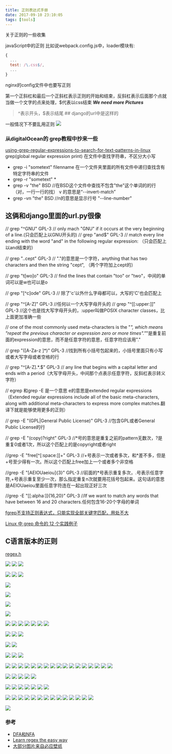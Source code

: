 ```yaml
---
title: 正则表达式手册
date: 2017-09-10 23:10:05
tags: [tools]
---
```


关于正则的一些收集


<!--more-->


javaScript中的正则
比如说webpack.config.js中，loader模块有:
```js
{
  ...
  test: /\.css$/,
  ...
}
```

nginx的config文件中也要写正则




第一个正斜杠和最后一个正斜杠表示正则的开始和结束，反斜杠表示后面那个点就当做一个文字的点来处理，$代表以css结束
***We need more Pictures***

> ^表示开头，$表示结尾 ## django的url中是这样的

一般情况下不要乱用正则
![](https://www.haldir66.ga/static/imgs/bee-getting-the-pollen-wallpaper-538358eb5d5a3.jpg)


### 从digitalOcean的 grep教程中抄来一些
[using-grep-regular-expressions-to-search-for-text-patterns-in-linux](https://www.digitalocean.com/community/tutorials/using-grep-regular-expressions-to-search-for-text-patterns-in-linux)
grep(global regular expression print)
在文件中查找字符串，不区分大小写
- grep -i "sometext" filenname
在一个文件夹里面的所有文件中递归查找含有特定字符串的文件
- grep -r "sometext" *
- grep -v "the" BSD //在BSD这个文件中查找不包含"the"这个单词的的行（对，一行一行的找） v 的意思是“--invert-match”
- grep -vn "the" BSD //n的意思是显示行号  "--line-number" 

## 这俩和django里面的url.py很像
// grep "^GNU" GPL-3 // only mach "GNU" if it occurs at the very beginning of a line.(只会匹配上以GNU开头的)
// grep "and$" GPL-3 // match every line ending with the word "and" in the following regular expression: （只会匹配上以and结束的）

// grep "..cept" GPL-3 // "."的意思是一个字符，anything that has two characters and then the string "cept", （两个字符加上cept的）

// grep "t[wo]o" GPL-3 //  find the lines that contain "too" or "two"，中间的单词可以是w也可以是o

// grep "[^c]ode" GPL-3 // 除了'c'以外什么字母都可以，大写的'C'也会匹配上

// grep "^[A-Z]" GPL-3 //任何以一个大写字母开头的
// grep "^[[:upper:]]" GPL-3 //这个也是找大写字母开头的，:upper叫做POSIX character classes，比上面更加准确一些

// one of the most commonly used meta-characters is the "*", which means "repeat the previous character or expression zero or more times"."*"是重复前面的expression的意思，而不是任意字符的意思，任意字符应该用"."

// grep "([A-Za-z ]*)" GPL-3 //找到所有小括号包起来的，小括号里面只有小写或者大写字母或者空格的行

// grep "^[A-Z].*\.$" GPL-3 // any line that begins with a capital letter and ends with a period（大写字母开头，中间那个点表示任意字符，反斜杠表示转义字符）

// egrep 和grep -E 是一个意思
e的意思是extended regular expressions（Extended regular expressions include all of the basic meta-characters, along with additional meta-characters to express more complex matches.翻译下就是能够使用更多的正则）

// grep -E "(GPL|General Public License)" GPL-3 //包含GPL或者General Public License的行

// grep -E "(copy)?right" GPL-3 //*号的意思是重复之前的pattern无数次，?是重复0或者1次，所以这个匹配上的是copyright或者right

//grep -E "free[^[:space:]]+" GPL-3 //+号表示一次或者多次，和*差不多，但是+号至少得有一次。所以这个匹配上free加上一个或者多个非空格

//grep -E "[AEIOUaeiou]{3}" GPL-3  //前面的*号表示重复多次，.号表示任意字符,+号表示重复至少一次，那么指定重复n次就要用花括号包起来。这句话的意思是AEIOUaeiou里面任意字符连在一起出现正好三次

//grep -E "[[:alpha:]]{16,20}" GPL-3 //If we want to match any words that have between 16 and 20 characters.任何包含16-20个字母的单词


[fgrep不支持正则表达式，只能实现全部关键字匹配，用处不大](http://www.178linux.com/7040)


[Linux 中 grep 命令的 12 个实践例子](http://blog.jobbole.com/112580/)



## C语言版本的正则
[regex.h](https://www.zfl9.com/c-regex-pcre.html)

![](https://www.haldir66.ga/static/imgs/scenery151110067848.jpg)
![](https://www.haldir66.ga/static/imgs/1513521515888.jpg)
![](https://www.haldir66.ga/static/imgs/1513521557303.jpg)


![](https://www.haldir66.ga/static/imgs/1102533911-1.jpg)
![](https://haldir66.ga/static/imgs/20120103214255_nTsVt.jpg)
![](https://www.haldir66.ga/static/imgs/apic5964_sc115.jpg)

![](https://www.haldir66.ga/static/imgs/strawberry-festival.jpg)



![](https://www.haldir66.ga/static/imgs/macro-of-yellow-narcisa-flower-wallpaper-53834d45b40a1.jpg)

![](https://www.haldir66.ga/static/imgs/yellow-autumn-leaves-wallpaper-537f1e4672a31.jpg)



![](https://www.haldir66.ga/static/imgs/rice_on_trunk.jpg)

![](https://www.haldir66.ga/static/imgs/EibseeHerbst_EN-AU10470771604_1920x1080.jpg)
![](https://www.haldir66.ga/static/imgs/FoxMolt_ZH-CN7917304192_1920x1080.jpg)
![](https://www.haldir66.ga/static/imgs/FremontPeak_EN-AU8617183007_1920x1080.jpg)
![](https://www.haldir66.ga/static/imgs/guoqing_ZH-CN10903461145_1920x1080.jpg)
![](https://www.haldir66.ga/static/imgs/HuaynaPicchu_EN-AU9938663347_1920x1080.jpg)
![](https://www.haldir66.ga/static/imgs/HubbleSaturn_EN-AU12572317531_1920x1080.jpg)
![](https://www.haldir66.ga/static/imgs/JeanLafitte_EN-AU11428973003_1920x1080.jpg)



![](https://www.haldir66.ga/static/imgs/OtterChillin_EN-AU10154811440_1920x1080.jpg)
![](https://www.haldir66.ga/static/imgs/ParkRangerIsmael_EN-AU8783805449_1920x1080.jpg)
![](https://www.haldir66.ga/static/imgs/PortAntonio_EN-AU9246692740_1920x1080.jpg)

![](https://www.haldir66.ga/static/imgs/RedAntarctica_EN-AU12197122155_1920x1080.jpg)
![](https://www.haldir66.ga/static/imgs/SaltApple_EN-AU13056568956_1920x1080.jpg)

![](https://www.haldir66.ga/static/imgs/SuperBlueBloodMoon_JA-JP11881086623_1920x1080.jpg)
![](https://www.haldir66.ga/static/imgs/TDPflamingos_EN-AU9923017546_1920x1080.jpg)
![](https://www.haldir66.ga/static/imgs/WavePoppy_EN-AU9071800685_1920x1080.jpg)

![](https://www.haldir66.ga/static/imgs/BlueMushroom_EN-AU9252668987_1920x1080.jpg)
![](https://www.haldir66.ga/static/imgs/DCCB_EN-AU11982634575_1920x1080.jpg)
![](https://www.haldir66.ga/static/imgs/DogWork_EN-AU10032511594_1920x1080.jpg)
![](https://www.haldir66.ga/static/imgs/ElkValleyVideo_EN-AU7645555683_1920x1080.jpg)
![](https://www.haldir66.ga/static/imgs/Forest_ZH-CN16430313748_1920x1080.jpg)
![](https://www.haldir66.ga/static/imgs/HeronIslandShark_EN-AU12565902939_1920x1080.jpg)
![](https://www.haldir66.ga/static/imgs/Mapleleaf_ZH-CN9491310356_1920x1080.jpg)
![](https://www.haldir66.ga/static/imgs/MaryLouWilliams_EN-AU11937645356_1920x1080.jpg)
![](https://www.haldir66.ga/static/imgs/Mooncake_ZH-CN10274798301_1920x1080.jpg)
![](https://www.haldir66.ga/static/imgs/MooseLakeGrass_EN-AU11940305772_1920x1080.jpg)
![](https://www.haldir66.ga/static/imgs/PlutoNorthPole_ZH-CN12213356975_1920x1080.jpg)
![](https://www.haldir66.ga/static/imgs/Rapadalen_EN-AU11885358150_1920x1080.jpg)
![](https://www.haldir66.ga/static/imgs/SweetChestnut_ZH-CN10220364928_1920x1080.jpg)
![](https://www.haldir66.ga/static/imgs/TadamiTrain_ZH-CN13495442975_1920x1080.jpg)
![](https://www.haldir66.ga/static/imgs/TahquamenonFalls_EN-AU8966938934_1920x1080.jpg)
![](https://www.haldir66.ga/static/imgs/VallesMarineris_ZH-CN10598461085_1920x1080.jpg)
![](https://www.haldir66.ga/static/imgs/WorldRefugeeDay_EN-AU5421237644_1920x1080.jpg)



![](https://www.haldir66.ga/static/imgs/LakePowellStorm_ZH-CN6822865622_1920x1080.jpg)
![](https://www.haldir66.ga/static/imgs/OceanCurrents_ZH-CN13704695457_1920x1080.jpg)
![](https://www.haldir66.ga/static/imgs/Aldabra_EN-AU10067035056_1920x1080.jpg)
![](https://www.haldir66.ga/static/imgs/EborFallsVideo_EN-AU8428374700_1920x1080.jpg)
![](https://www.haldir66.ga/static/imgs/OsoyoosExpressway_EN-AU12955968650_1920x1080.jpg)


![](https://www.haldir66.ga/static/imgs/BailysBeads_ZH-CN5728297739_1920x1080.jpg)
![](https://www.haldir66.ga/static/imgs/ElkFallsBridge_ZH-CN3921681387_1920x1080.jpg)
![](https://www.haldir66.ga/static/imgs/HawksbillCrag_ZH-CN4429681235_1920x1080.jpg)
![](https://www.haldir66.ga/static/imgs/HKreuni_ZH-CN5683726370_1920x1080.jpg)
![](https://www.haldir66.ga/static/imgs/ManausBasin_ZH-CN4303809335_1920x1080.jpg)
![](https://www.haldir66.ga/static/imgs/RootBridge_ZH-CN5173953292_1920x1080.jpg)
![](https://www.haldir66.ga/static/imgs/SalcombeDevon_ZH-CN5806331292_1920x1080.jpg)




![](https://www.haldir66.ga/static/imgs/RainierMilkyWay_ZH-CN9404321904_1920x1080.jpg)
![](https://www.haldir66.ga/static/imgs/RioGrande_ZH-CN8091224199_1920x1080.jpg)
![](https://www.haldir66.ga/static/imgs/PeruvianRainforest_ZH-CN4066508593_1920x1080.jpg)
![](https://www.haldir66.ga/static/imgs/Ghyakar_ZH-CN4631836915_1920x1080.jpg)
![](https://www.haldir66.ga/static/imgs/LuciolaCruciata_ZH-CN9063767400_1920x1080.jpg)
![](https://www.haldir66.ga/static/imgs/HallstattAustria_PT-BR9407016733_1920x1080.jpg)
![](https://www.haldir66.ga/static/imgs/PingganVillage_ZH-CN10035092925_1920x1080.jpg)
![](https://www.haldir66.ga/static/imgs/RainforestMoss_ZH-CN2878951870_1920x1080.jpg)
![](https://www.haldir66.ga/static/imgs/BlumenwieseNRW_ZH-CN4774429225_1920x1080.jpg)
![](https://www.haldir66.ga/static/imgs/HopeValley_ZH-CN2208363231_1920x1080.jpg)
![](https://www.haldir66.ga/static/imgs/NFLDfog_ZH-CN4846953507_1920x1080.jpg)
![](https://www.haldir66.ga/static/imgs/dragonboat_ZH-CN0697680986_1920x1080.jpg)
![](https://www.haldir66.ga/static/imgs/Manhattanhenge_ZH-CN4659585143_1920x1080.jpg)
![](https://www.haldir66.ga/static/imgs/QingMingHuangShan_ZH-CN12993895964_1920x1080.jpg)




![](https://haldir66.ga/static/imgs/starry-night-van-gogh.jpg)
### 参考
- [DFA和NFA](http://www.importnew.com/26560.html)
- [Learn regex the easy way](https://github.com/ziishaned/learn-regex)
- [大部分图片来自必应壁纸](https://bing.ioliu.cn/)
